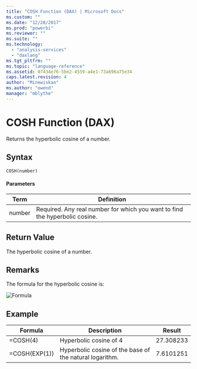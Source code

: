 ```yaml
---
title: "COSH Function (DAX) | Microsoft Docs"
ms.custom: ""
ms.date: "12/28/2017"
ms.prod: "powerbi"
ms.reviewer: ""
ms.suite: ""
ms.technology: 
  - "analysis-services"
  - "daxlang"
ms.tgt_pltfrm: ""
ms.topic: "language-reference"
ms.assetid: 07434e76-5be2-4559-a4e1-73a696a75e34
caps.latest.revision: 4
author: "Minewiskan"
ms.author: "owend"
manager: "mblythe"
---
```

# COSH Function (DAX)
Returns the hyperbolic cosine of a number.  
  
## Syntax  
  
```  
COSH(number)  
```  
  
#### Parameters  
  
|Term|Definition|  
|--------|--------------|  
|number|Required. Any real number for which you want to find the hyperbolic cosine.|  
  
## Return Value  
The hyperbolic cosine of a number.  
  
## Remarks  
The formula for the hyperbolic cosine is:  
  
![Formula](../DAX/media/dax-cosh-formula.gif "Formula")  
  
## Example  
  
|Formula|Description|Result|  
|-----------|---------------|----------|  
|=COSH(4)|Hyperbolic cosine of 4|27.308233|  
|=COSH(EXP(1))|Hyperbolic cosine of the base of the natural logarithm.|7.6101251|  
  
